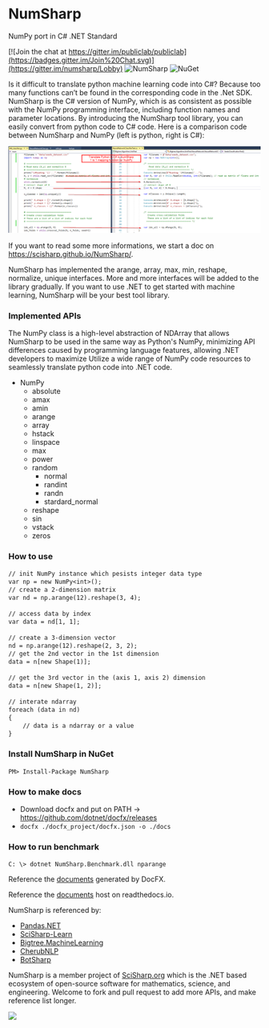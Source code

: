 # NumSharp

NumPy port in C# .NET Standard

[![Join the chat at https://gitter.im/publiclab/publiclab](https://badges.gitter.im/Join%20Chat.svg)](https://gitter.im/numsharp/Lobby)
![NumSharp](https://ci.appveyor.com/api/projects/status/bmaauxd9rx5lsq9i?svg=true)
![NuGet](https://img.shields.io/nuget/dt/NumSharp.svg)

Is it difficult to translate python machine learning code into C#? Because too many functions can’t be found in the corresponding code in the .Net SDK. NumSharp is the C# version of NumPy, which is as consistent as possible with the NumPy programming interface, including function names and parameter locations. By introducing the NumSharp tool library, you can easily convert from python code to C# code. Here is a comparison code between NumSharp and NumPy (left is python, right is C#):

![comparision](docfx_project/images/python-csharp-comparision.png)

If you want to read some more informations, we start a doc on https://scisharp.github.io/NumSharp/.

NumSharp has implemented the arange, array, max, min, reshape, normalize, unique interfaces. More and more interfaces will be added to the library gradually. If you want to use .NET to get started with machine learning, NumSharp will be your best tool library.

### Implemented APIs

The NumPy class is a high-level abstraction of NDArray that allows NumSharp to be used in the same way as Python's NumPy, minimizing API differences caused by programming language features, allowing .NET developers to maximize Utilize a wide range of NumPy code resources to seamlessly translate python code into .NET code.

* NumPy
  * absolute
  * amax
  * amin
  * arange
  * array
  * hstack
  * linspace
  * max
  * power
  * random
    * normal
    * randint
    * randn
    * stardard_normal
  * reshape
  * sin
  * vstack
  * zeros
  
### How to use
```
// init NumPy instance which pesists integer data type
var np = new NumPy<int>();
// create a 2-dimension matrix
var nd = np.arange(12).reshape(3, 4);

// access data by index
var data = nd[1, 1];

// create a 3-dimension vector
nd = np.arange(12).reshape(2, 3, 2);
// get the 2nd vector in the 1st dimension
data = n[new Shape(1)];

// get the 3rd vector in the (axis 1, axis 2) dimension
data = n[new Shape(1, 2)];

// interate ndarray
foreach (data in nd)
{
	// data is a ndarray or a value
}
```

### Install NumSharp in NuGet
```
PM> Install-Package NumSharp
```

### How to make docs
- Download docfx and put on PATH &rarr; https://github.com/dotnet/docfx/releases
- ```docfx ./docfx_project/docfx.json -o ./docs```

### How to run benchmark
```
C: \> dotnet NumSharp.Benchmark.dll nparange
```
Reference the [documents](https://scisharp.github.io/NumSharp) generated by DocFX.

Reference the [documents](https://numsharp.readthedocs.io) host on readthedocs.io.

NumSharp is referenced by:
* [Pandas.NET](https://github.com/SciSharp/Pandas.NET)
* [SciSharp-Learn](https://github.com/SciSharp/scisharp-learn)
* [Bigtree.MachineLearning](https://github.com/Oceania2018/Bigtree.MachineLearning)
* [CherubNLP](https://github.com/Oceania2018/CherubNLP)
* [BotSharp](https://github.com/dotnetcore/BotSharp)

NumSharp is a member project of [SciSharp.org](https://github.com/SciSharp) which is the .NET based ecosystem of open-source software for mathematics, science, and engineering.
Welcome to fork and pull request to add more APIs, and make reference list longer.

<img src="https://avatars3.githubusercontent.com/u/44989469?s=200&v=4" width="80">